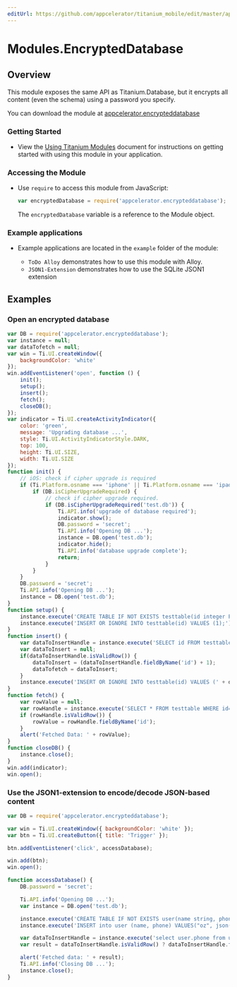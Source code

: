 ```yaml
---
editUrl: https://github.com/appcelerator/titanium_mobile/edit/master/apidoc/EncryptedDatabase.yml
---
```

# Modules.EncryptedDatabase

<TypeHeader/>

## Overview

This module exposes the same API as Titanium.Database, but it encrypts all content (even the schema) using
a password you specify.

You can download the module at [appcelerator.encrypteddatabase](https://github.com/tidev/appcelerator.encrypteddatabase/releases)

### Getting Started

-   View the [Using Titanium Modules](http://docs.appcelerator.com/platform/latest/#!/guide/Using_Titanium_Modules)
    document for instructions on getting started with using this module in your application.

### Accessing the Module

-   Use `require` to access this module from JavaScript:

    ``` javascript
    var encryptedDatabase = require('appcelerator.encrypteddatabase');
    ```

    The `encryptedDatabase` variable is a reference to the Module object.

### Example applications

-   Example applications are located in the `example` folder of the module:

    - `ToDo Alloy` demonstrates how to use this module with Alloy.
    - `JSON1-Extension` demonstrates how to use the SQLite JSON1 extension

## Examples

### Open an encrypted database

``` javascript
var DB = require('appcelerator.encrypteddatabase');
var instance = null;
var dataTofetch = null;
var win = Ti.UI.createWindow({
    backgroundColor: 'white'
});
win.addEventListener('open', function () {
    init();
    setup();
    insert();
    fetch();
    closeDB();
});
var indicator = Ti.UI.createActivityIndicator({
    color: 'green',
    message: 'Upgrading database ...',
    style: Ti.UI.ActivityIndicatorStyle.DARK,
    top: 100,
    height: Ti.UI.SIZE,
    width: Ti.UI.SIZE
});
function init() {
    // iOS: check if cipher upgrade is required
    if (Ti.Platform.osname === 'iphone' || Ti.Platform.osname === 'ipad') {
        if (DB.isCipherUpgradeRequired) {
            // check if cipher upgrade required.
            if (DB.isCipherUpgradeRequired('test.db')) {
                Ti.API.info('upgrade of database required');
                indicator.show();
                DB.password = 'secret';
                Ti.API.info('Opening DB ...');
                instance = DB.open('test.db');
                indicator.hide();
                Ti.API.info('database upgrade complete');
                return;
            }
        }
    }
    DB.password = 'secret';
    Ti.API.info('Opening DB ...');
    instance = DB.open('test.db');
}
function setup() {
    instance.execute('CREATE TABLE IF NOT EXISTS testtable(id integer PRIMARY KEY);');
    instance.execute('INSERT OR IGNORE INTO testtable(id) VALUES (1);');
}
function insert() {
    var dataToInsertHandle = instance.execute('SELECT id FROM testtable ORDER BY id DESC LIMIT 1;');
    var dataToInsert = null;
    if(dataToInsertHandle.isValidRow()) {
        dataToInsert = (dataToInsertHandle.fieldByName('id') + 1);
        dataTofetch = dataToInsert;
    }
    instance.execute('INSERT OR IGNORE INTO testtable(id) VALUES (' + dataToInsert + ');');
}
function fetch() {
    var rowValue = null;
    var rowHandle = instance.execute('SELECT * FROM testtable WHERE id=' + dataTofetch + ';');
    if (rowHandle.isValidRow()) {
        rowValue = rowHandle.fieldByName('id');
    }
    alert('Fetched Data: ' + rowValue);
}
function closeDB() {
    instance.close();
}
win.add(indicator);
win.open();
```

### Use the JSON1-extension to encode/decode JSON-based content

``` javascript
var DB = require('appcelerator.encrypteddatabase');

var win = Ti.UI.createWindow({ backgroundColor: 'white' });
var btn = Ti.UI.createButton({ title: 'Trigger' });

btn.addEventListener('click', accessDatabase);

win.add(btn);
win.open();

function accessDatabase() {
    DB.password = 'secret';

    Ti.API.info('Opening DB ...');
    var instance = DB.open('test.db');

    instance.execute('CREATE TABLE IF NOT EXISTS user(name string, phone string);');
    instance.execute('INSERT into user (name, phone) VALUES("oz", json(\'{"cell":"+491765", "home":"+498973"}\'));');

    var dataToInsertHandle = instance.execute('select user.phone from user where user.name==\'oz\'');
    var result = dataToInsertHandle.isValidRow() ? dataToInsertHandle.fieldByName('phone') : null;

    alert('Fetched data: ' + result);
    Ti.API.info('Closing DB ...');
    instance.close();
}
```

<ApiDocs/>
